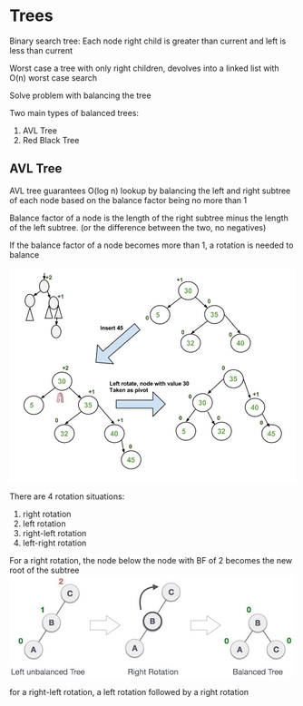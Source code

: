# Trees

Binary search tree: Each node right child is greater than current and left is less than current

Worst case a tree with only right children, devolves into a linked list with O(n) worst case search

Solve problem with balancing the tree

Two main types of balanced trees:

1. AVL Tree
2. Red Black Tree

## AVL Tree

AVL tree guarantees O(log n) lookup by balancing the left and right subtree
of each node based on the balance factor being no more than 1

Balance factor of a node is the length of the right subtree minus the length of the left subtree. (or the difference between the two, no negatives)

If the balance factor of a node becomes more than 1, a rotation is needed to balance

![AVL tree insertion with rotation example](../assets/AVL_INSERTION2-1.jpg)

There are 4 rotation situations:
1. right rotation
2. left rotation
3. right-left rotation
4. left-right rotation

For a right rotation, the node below the node with BF of 2 becomes the new root of the subtree
![AVL Tree right rotation](../assets/avl_right_rotation.jpg)

for a right-left rotation, a left rotation followed by a right rotation


